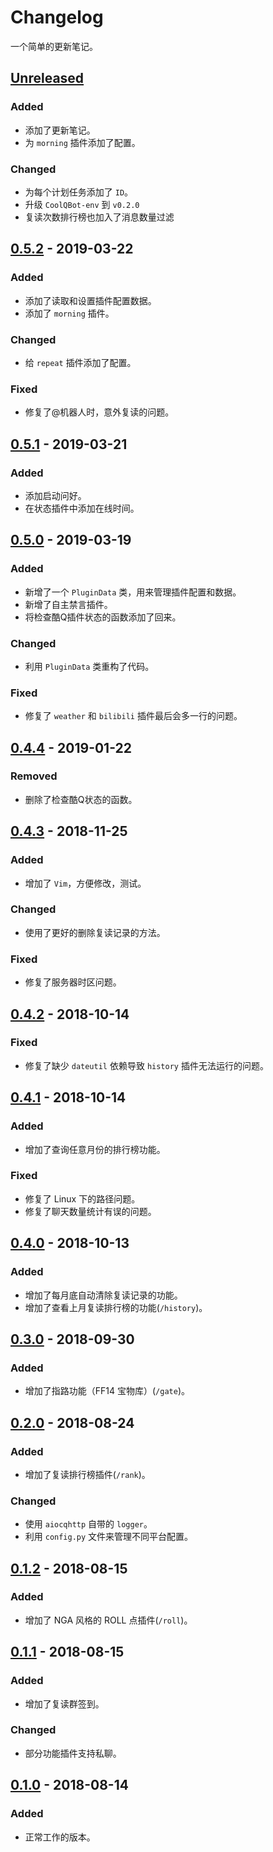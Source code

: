 # Changelog
一个简单的更新笔记。

## [Unreleased]
### Added
- 添加了更新笔记。
- 为 `morning` 插件添加了配置。

### Changed
- 为每个计划任务添加了 `ID`。
- 升级 `CoolQBot-env` 到 `v0.2.0`
- 复读次数排行榜也加入了消息数量过滤

## [0.5.2] - 2019-03-22
### Added
- 添加了读取和设置插件配置数据。
- 添加了 `morning` 插件。

### Changed
- 给 `repeat` 插件添加了配置。

### Fixed
- 修复了@机器人时，意外复读的问题。


## [0.5.1] - 2019-03-21
### Added
- 添加启动问好。
- 在状态插件中添加在线时间。

## [0.5.0] - 2019-03-19
### Added
- 新增了一个 `PluginData` 类，用来管理插件配置和数据。
- 新增了自主禁言插件。
- 将检查酷Q插件状态的函数添加了回来。

### Changed
- 利用 `PluginData` 类重构了代码。

### Fixed
- 修复了 `weather` 和 `bilibili` 插件最后会多一行的问题。

## [0.4.4] - 2019-01-22
### Removed
- 删除了检查酷Q状态的函数。

## [0.4.3] - 2018-11-25
### Added
- 增加了 `Vim`，方便修改，测试。

### Changed
- 使用了更好的删除复读记录的方法。

### Fixed
- 修复了服务器时区问题。

## [0.4.2] - 2018-10-14
### Fixed
- 修复了缺少 `dateutil` 依赖导致 `history` 插件无法运行的问题。

## [0.4.1] - 2018-10-14
### Added
- 增加了查询任意月份的排行榜功能。

### Fixed
- 修复了 Linux 下的路径问题。
- 修复了聊天数量统计有误的问题。

## [0.4.0] - 2018-10-13
### Added
- 增加了每月底自动清除复读记录的功能。
- 增加了查看上月复读排行榜的功能(`/history`)。

## [0.3.0] - 2018-09-30
### Added
- 增加了指路功能（FF14 宝物库）(`/gate`)。

## [0.2.0] - 2018-08-24
### Added
- 增加了复读排行榜插件(`/rank`)。

### Changed
- 使用 `aiocqhttp` 自带的 `logger`。
- 利用 `config.py` 文件来管理不同平台配置。

## [0.1.2] - 2018-08-15
### Added
- 增加了 NGA 风格的 ROLL 点插件(`/roll`)。

## [0.1.1] - 2018-08-15
### Added
- 增加了复读群签到。

### Changed
- 部分功能插件支持私聊。

## [0.1.0] - 2018-08-14
### Added
- 正常工作的版本。

[Unreleased]: https://github.com/he0119/CoolQBot/compare/v0.5.2...HEAD
[0.5.2]: https://github.com/he0119/CoolQBot/compare/v0.5.1...v0.5.2
[0.5.1]: https://github.com/he0119/CoolQBot/compare/v0.5.0...v0.5.1
[0.5.0]: https://github.com/he0119/CoolQBot/compare/v0.4.4...v0.5.0
[0.4.4]: https://github.com/he0119/CoolQBot/compare/v0.4.3...v0.4.4
[0.4.3]: https://github.com/he0119/CoolQBot/compare/v0.4.2...v0.4.3
[0.4.2]: https://github.com/he0119/CoolQBot/compare/v0.4.1...v0.4.2
[0.4.1]: https://github.com/he0119/CoolQBot/compare/v0.4.0...v0.4.1
[0.4.0]: https://github.com/he0119/CoolQBot/compare/v0.3.0...v0.4.0
[0.3.0]: https://github.com/he0119/CoolQBot/compare/v0.2.0...v0.3.0
[0.2.0]: https://github.com/he0119/CoolQBot/compare/v0.1.2...v0.2.0
[0.1.2]: https://github.com/he0119/CoolQBot/compare/v0.1.1...v0.1.2
[0.1.1]: https://github.com/he0119/CoolQBot/compare/v0.1.0...v0.1.1
[0.1.0]: https://github.com/he0119/CoolQBot/releases/tag/v0.1.0